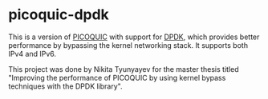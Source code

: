 # picoquic-dpdk

This is a version of [PICOQUIC](https://github.com/private-octopus/picoquic) with support for [DPDK](https://www.dpdk.org/), which provides better performance by bypassing the kernel networking stack. It supports both IPv4 and IPv6.

This project was done by Nikita Tyunyayev for the master thesis titled "Improving the performance of PICOQUIC by using kernel bypass techniques with the DPDK library".

